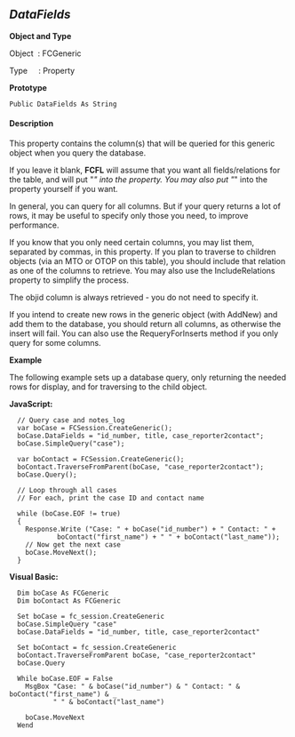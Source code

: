 _DataFields_
------------

**Object and Type**

Object  : FCGeneric

Type     : Property

**Prototype**

```
Public DataFields As String
```

#### Description

This property contains the column(s) that will be queried for this generic object when you query the database.

If you leave it blank, **FCFL** will assume that you want all fields/relations for the table, and will put "*" into the property. You may also put "*" into the property yourself if you want.

In general, you can query for all columns. But if your query returns a lot of rows, it may be useful to specify only those you need, to improve performance.

If you know that you only need certain columns, you may list them, separated by commas, in this property. If you plan to traverse to children objects (via an MTO or OTOP on this table), you should include that relation as one of the columns to retrieve. You may also use the IncludeRelations property to simplify the process.

The objid column is always retrieved - you do not need to specify it.

If you intend to create new rows in the generic object (with AddNew) and add them to the database, you should return all columns, as otherwise the insert will fail. You can also use the RequeryForInserts method if you only query for some columns.

**Example**

The following example sets up a database query, only returning the needed rows for display, and for traversing to the child object.

**JavaScript:**
```
  // Query case and notes_log
  var boCase = FCSession.CreateGeneric();
  boCase.DataFields = "id_number, title, case_reporter2contact";
  boCase.SimpleQuery("case");

  var boContact = FCSession.CreateGeneric();
  boContact.TraverseFromParent(boCase, "case_reporter2contact");
  boCase.Query();

  // Loop through all cases
  // For each, print the case ID and contact name

  while (boCase.EOF != true)
  {
    Response.Write ("Case: " + boCase("id_number") + " Contact: " +
            boContact("first_name") + " " + boContact("last_name"));  
    // Now get the next case
    boCase.MoveNext();
  }
```

**Visual Basic:**
```
  Dim boCase As FCGeneric
  Dim boContact As FCGeneric

  Set boCase = fc_session.CreateGeneric
  boCase.SimpleQuery "case"
  boCase.DataFields = "id_number, title, case_reporter2contact"

  Set boContact = fc_session.CreateGeneric
  boContact.TraverseFromParent boCase, "case_reporter2contact"
  boCase.Query

  While boCase.EOF = False
    MsgBox "Case: " & boCase("id_number") & " Contact: " & boContact("first_name") & _
           " " & boContact("last_name")

    boCase.MoveNext
  Wend
```